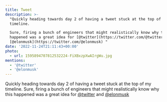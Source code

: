 ```yaml
---
title: Tweet
description: >-
  "Quickly heading towards day 2 of having a tweet stuck at the top of my
  timeline. 

  Sure, firing a bunch of engineers that might realistically know why this
  happened was a great idea for [@twitter](https://twitter.com/@twitter) and
  [@elonmusk](https://twitter.com/@elonmusk) "
date: '2022-11-24T21:11:43+00:00'
photo:
  - url: 1595894707812532224-FiXBxzpXwAIrgWu.jpg
mentions:
  - '@twitter'
  - '@elonmusk'
---
```

Quickly heading towards day 2 of having a tweet stuck at the top of my timeline. 
Sure, firing a bunch of engineers that might realistically know why this happened was a great idea for [@twitter](https://twitter.com/@twitter) and [@elonmusk](https://twitter.com/@elonmusk) 
